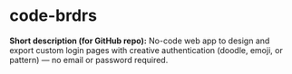 # code-brdrs
**Short description (for GitHub repo):** No-code web app to design and export custom login pages with creative authentication (doodle, emoji, or pattern) — no email or password required.
